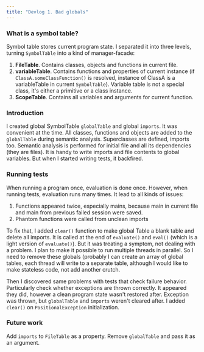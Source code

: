 ```yaml
---
title: "Devlog 1. Bad globals"
---
```


### What is a symbol table?

Symbol table stores current program state. I separated it into three levels,
turning `SymbolTable` into a kind of manager-facade:

1. **FileTable**. Contains classes, objects and functions in current file.
2. **variableTable**. Contains functions and properties of current
   instance (if `ClassA.someClassFunction()` is resolved, instance of ClassA is a variableTable in
   current `SymbolTable`). Variable table is not a special class, it's either a primitive or a
   class instance.
3. **ScopeTable**. Contains all variables and arguments for current function.

### Introduction

I created global SymbolTable `globalTable` and global `imports`. It was convenient at the time.
All classes, functions and objects are added to the `globalTable` during semantic analysis.
Superclasses are defined, imports too. Semantic analysis is performed for initial file and all
its dependencies (they are files). It is handy to write imports and file contents to global
variables. But when I started writing tests, it backfired.

### Running tests

When running a program once, evaluation is done once. However, when running tests, evaluation runs
many times. It lead to all kinds of issues:

1. Functions appeared twice, especially mains, because main in current file and main from previous
   failed session were saved.
2. Phantom functions were called from unclean imports

To fix that, I added `clear()` function to make global Table a blank table and delete all imports.
It is called at the end of `evaluate()` and `eval()` (which is a light version of `evaluate()`).
But it was treating a symptom, not dealing with a problem. I plan to make it possible to run
multiple threads in parallel. So I need to remove these globals (probably I can create an array of
global tables, each thread will write to a separate table, although
I would like to make stateless code, not add another crutch.

Then I discovered same problems with tests that check failure behavior. Particularly check whether
exceptions are thrown correctly. It appeared they
did, however a clean program state wasn't restored after. Exception was thrown, but `globalTable` and
`imports` weren't cleared after. I added `clear()` on `PositionalException` initialization.

### Future work

Add `imports` to `FileTable` as a property. Remove `globalTable` and pass it as an argument.
